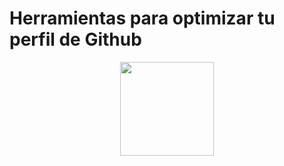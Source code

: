 #  Herramientas para optimizar tu perfil de Github

<div style="text-align: center;">
  <img src="https://github.com/user-attachments/assets/d9cacd49-d6f5-4027-bbb8-066298321d7e" style="width: 150px;" />
</div>
